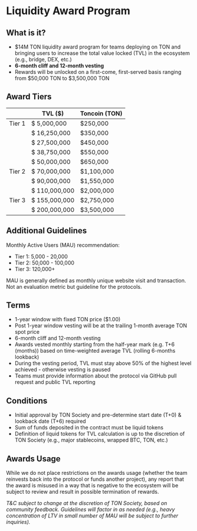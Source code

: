 # **Liquidity Award Program**

## What is it?

- $14M TON liquidity award program for teams deploying on TON and bringing users to increase the total value locked (TVL) in the ecosystem (e.g., bridge, DEX, etc.)
- **6-month cliff and 12-month vesting**
- Rewards will be unlocked on a first-come, first-served basis ranging from $50,000 TON to $3,500,000 TON 

## Award Tiers

|        | TVL ($)       | Toncoin (TON) |
| ------ | ------------- | ------------- |
| Tier 1 | $ 5,000,000   | $250,000      |
|        | $ 16,250,000  | $350,000      |
|        | $ 27,500,000  | $450,000      |
|        | $ 38,750,000  | $550,000      |
|        | $ 50,000,000  | $650,000      |
| Tier 2 | $ 70,000,000  | $1,100,000    |
|        | $ 90,000,000  | $1,550,000    |
|        | $ 110,000,000 | $2,000,000    |
| Tier 3 | $ 155,000,000 | $2,750,000    |
|        | $ 200,000,000 | $3,500,000    |

## Additional Guidelines

Monthly Active Users (MAU) recommendation:

- Tier 1: 5,000 - 20,000
- Tier 2: 50,000 - 100,000
- Tier 3: 120,000+

MAU is generally defined as monthly unique website visit and transaction. Not an evaluation metric but guideline for the protocols. 

## Terms

- 1-year window with fixed TON price ($1.00)
- Post 1-year window vesting will be at the trailing 1-month average TON spot price
- 6-month cliff and 12-month vesting
- Awards vested monthly starting from the half-year mark (e.g. T+6 (months)) based on time-weighted average TVL (rolling 6-months lookback)
- During the vesting period, TVL must stay above 50% of the highest level achieved - otherwise vesting is paused
- Teams must provide information about the protocol via GitHub pull request and public TVL reporting  

## Conditions

- Initial approval by TON Society and pre-determine start date (T+0) & lookback date (T+6) required
- Sum of funds deposited in the contract must be liquid tokens 
- Definition of liquid tokens for TVL calculation is up to the discretion of TON Society (e.g., major stablecoins, wrapped BTC, TON, etc.)

## Awards Usage

While we do not place restrictions on the awards usage (whether the team reinvests back into the protocol or funds another project), any report that the award is misused in a way that is negative to the ecosystem will be subject to review and result in possible termination of rewards.

*T&C subject to change at the discretion of TON Society, based on community feedback.* *Guidelines will factor in as needed (e.g., heavy concentration of LTV in small number of MAU will be subject to further inquiries).*
